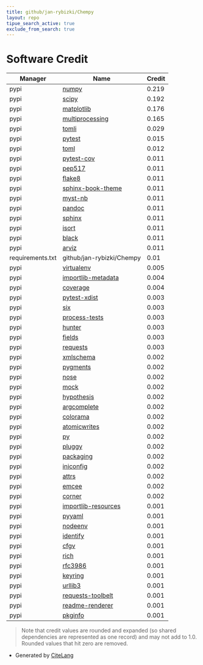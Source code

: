 ```yaml
---
title: github/jan-rybizki/Chempy
layout: repo
tipue_search_active: true
exclude_from_search: true
---
```

# Software Credit

|Manager|Name|Credit|
|-------|----|------|
|pypi|[numpy](https://www.numpy.org)|0.219|
|pypi|[scipy](https://www.scipy.org)|0.192|
|pypi|[matplotlib](https://matplotlib.org)|0.176|
|pypi|[multiprocessing](http://code.google.com/p/python-multiprocessing)|0.165|
|pypi|[tomli](https://pypi.org/project/tomli)|0.029|
|pypi|[pytest](https://docs.pytest.org/en/latest/)|0.015|
|pypi|[toml](https://pypi.org/project/toml)|0.012|
|pypi|[pytest-cov](https://github.com/pytest-dev/pytest-cov)|0.011|
|pypi|[pep517](https://github.com/pypa/pep517)|0.011|
|pypi|[flake8](https://github.com/pycqa/flake8)|0.011|
|pypi|[sphinx-book-theme](https://sphinx-book-theme.readthedocs.io)|0.011|
|pypi|[myst-nb](https://github.com/executablebooks/myst-nb)|0.011|
|pypi|[pandoc](https://pypi.org/project/pandoc)|0.011|
|pypi|[sphinx](https://pypi.org/project/sphinx)|0.011|
|pypi|[isort](https://pypi.org/project/isort)|0.011|
|pypi|[black](https://pypi.org/project/black)|0.011|
|pypi|[arviz](https://pypi.org/project/arviz)|0.011|
|requirements.txt|github/jan-rybizki/Chempy|0.01|
|pypi|[virtualenv](https://pypi.org/project/virtualenv)|0.005|
|pypi|[importlib-metadata](https://pypi.org/project/importlib-metadata)|0.004|
|pypi|[coverage](https://github.com/nedbat/coveragepy)|0.004|
|pypi|[pytest-xdist](https://pypi.org/project/pytest-xdist)|0.003|
|pypi|[six](https://pypi.org/project/six)|0.003|
|pypi|[process-tests](https://pypi.org/project/process-tests)|0.003|
|pypi|[hunter](https://pypi.org/project/hunter)|0.003|
|pypi|[fields](https://pypi.org/project/fields)|0.003|
|pypi|[requests](https://pypi.org/project/requests)|0.003|
|pypi|[xmlschema](https://pypi.org/project/xmlschema)|0.002|
|pypi|[pygments](https://pypi.org/project/pygments)|0.002|
|pypi|[nose](https://pypi.org/project/nose)|0.002|
|pypi|[mock](https://pypi.org/project/mock)|0.002|
|pypi|[hypothesis](https://pypi.org/project/hypothesis)|0.002|
|pypi|[argcomplete](https://pypi.org/project/argcomplete)|0.002|
|pypi|[colorama](https://pypi.org/project/colorama)|0.002|
|pypi|[atomicwrites](https://pypi.org/project/atomicwrites)|0.002|
|pypi|[py](https://pypi.org/project/py)|0.002|
|pypi|[pluggy](https://pypi.org/project/pluggy)|0.002|
|pypi|[packaging](https://pypi.org/project/packaging)|0.002|
|pypi|[iniconfig](https://pypi.org/project/iniconfig)|0.002|
|pypi|[attrs](https://pypi.org/project/attrs)|0.002|
|pypi|[emcee](https://emcee.readthedocs.io)|0.002|
|pypi|[corner](https://corner.readthedocs.io)|0.002|
|pypi|[importlib-resources](https://pypi.org/project/importlib-resources)|0.001|
|pypi|[pyyaml](https://pypi.org/project/pyyaml)|0.001|
|pypi|[nodeenv](https://pypi.org/project/nodeenv)|0.001|
|pypi|[identify](https://pypi.org/project/identify)|0.001|
|pypi|[cfgv](https://pypi.org/project/cfgv)|0.001|
|pypi|[rich](https://pypi.org/project/rich)|0.001|
|pypi|[rfc3986](https://pypi.org/project/rfc3986)|0.001|
|pypi|[keyring](https://pypi.org/project/keyring)|0.001|
|pypi|[urllib3](https://pypi.org/project/urllib3)|0.001|
|pypi|[requests-toolbelt](https://pypi.org/project/requests-toolbelt)|0.001|
|pypi|[readme-renderer](https://pypi.org/project/readme-renderer)|0.001|
|pypi|[pkginfo](https://pypi.org/project/pkginfo)|0.001|


> Note that credit values are rounded and expanded (so shared dependencies are represented as one record) and may not add to 1.0. Rounded values that hit zero are removed.


- Generated by [CiteLang](https://github.com/vsoch/citelang)
